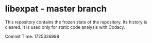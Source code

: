 # libexpat - master branch

This repository contains the frozen state of the repository.
Its history is cleared. It is used only for static code
analysis with Codacy.

Commit Time: 1725326998